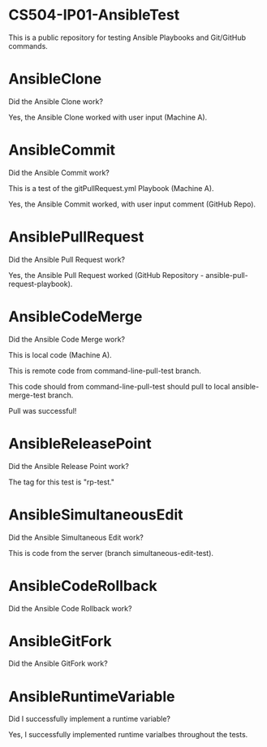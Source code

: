 # CS504-IP01-AnsibleTest
This is a public repository for testing Ansible Playbooks and Git/GitHub commands.

# AnsibleClone
Did the Ansible Clone work?
<p>Yes, the Ansible Clone worked with user input (Machine A).

# AnsibleCommit
Did the Ansible Commit work?
<p> This is a test of the gitPullRequest.yml Playbook (Machine A).
<p>Yes, the Ansible Commit worked, with user input comment (GitHub Repo).

# AnsiblePullRequest
Did the Ansible Pull Request work?
<p> Yes, the Ansible Pull Request worked (GitHub Repository - ansible-pull-request-playbook).

# AnsibleCodeMerge
Did the Ansible Code Merge work?
<p> This is local code (Machine A).
<p> This is remote code from command-line-pull-test branch.
<p> This code should from command-line-pull-test should pull to local ansible-merge-test branch.
<p> Pull was successful!

# AnsibleReleasePoint
Did the Ansible Release Point work?
<p> The tag for this test is "rp-test."

# AnsibleSimultaneousEdit
Did the Ansible Simultaneous Edit work?
<p> This is code from the server (branch simultaneous-edit-test).

# AnsibleCodeRollback
Did the Ansible Code Rollback work?

# AnsibleGitFork
Did the Ansible GitFork work?

# AnsibleRuntimeVariable
Did I successfully implement a runtime variable?
<p> Yes, I successfully implemented runtime varialbes throughout the tests.



